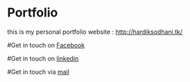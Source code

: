 # Portfolio
this is my personal portfolio website : http://hardiksodhani.tk/

#Get in touch on [Facebook](https://www.facebook.com/hsodhani1)

#Get in touch on [linkedin](https://www.linkedin.com/in/hardiksodhani/)

#Get in touch via [mail](mailto:hardik.sodhani@gmail.com)

